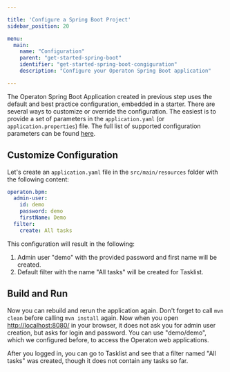 ```yaml
---

title: 'Configure a Spring Boot Project'
sidebar_position: 20

menu:
  main:
    name: "Configuration"
    parent: "get-started-spring-boot"
    identifier: "get-started-spring-boot-congiguration"
    description: "Configure your Operaton Spring Boot application"

---
```


The Operaton Spring Boot Application created in previous step uses the default and best practice configuration, embedded in a starter.
There are several ways to customize or override the configuration. The easiest is to provide a set of parameters in the `application.yaml` (or `application.properties`) file.
The full list of supported configuration parameters can be found [here](/manual/latest/user-guide/spring-boot-integration/configuration/#operaton-engine-properties).

## Customize Configuration

Let's create an `application.yaml` file in the `src/main/resources` folder with the following content:
```yaml
operaton.bpm:
  admin-user:
    id: demo
    password: demo
    firstName: Demo
  filter:
    create: All tasks
```

This configuration will result in the following:

1. Admin user "demo" with the provided password and first name will be created.
2. Default filter with the name "All tasks" will be created for Tasklist.

## Build and Run

Now you can rebuild and rerun the application again. Don't forget to call `mvn clean` before calling `mvn install` again.
Now when you open [http://localhost:8080/](http://localhost:8080/) in your browser, it does not ask you for admin user creation, but asks for login and password.
You can use "demo/demo", which we configured before, to access the Operaton web applications.

After you logged in, you can go to Tasklist and see that a filter named "All tasks" was created, though it does not contain any tasks so far.